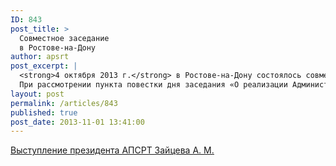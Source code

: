 ```yaml
---
ID: 843
post_title: >
  Совместное заседание
  в Ростове-на-Дону
author: apsrt
post_excerpt: |
  <strong>4 октября 2013 г.</strong> в Ростове-на-Дону состоялось совместное заседание Совета Федерального агентства морского и речного транспорта и Общественного совета при Росморречфлоте под председательством Руководителя Федерального агентства морского и речного транспорта А. Давыденко. В заседании приняли участие заместитель Министра транспорта РФ В. Олерский, заместитель Губернатора Ростовской области Д. Вартанян, заместители Председателя Общественного Совета при Федеральном агентстве морского и речного транспорта, председатель Общероссийского движения поддержки флота М. Ненашев, президент АПСРТ А. Зайцев, президент Союза НПС А. Клявин.<br />
  При рассмотрении пункта повестки дня заседания «О реализации Администрациями бассейнов внутренних водных путей функции государственного портового контроля» с сообщением выступил президент АПСРТ А. Зайцев.
layout: post
permalink: /articles/843
published: true
post_date: 2013-11-01 13:41:00
---
```

<a href="http://www.apsrt.ru/docs/hh13.doc"><span style="text-decoration:underline;"> Выступление президента АПСРТ Зайцева А. М. </span></a>